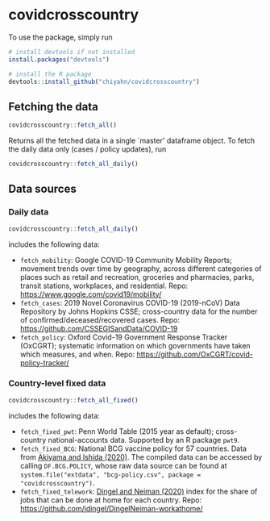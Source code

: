 # covidcrosscountry

To use the package, simply run

```r
# install devtools if not installed
install.packages("devtools") 

# install the R package
devtools::install_github("chiyahn/covidcrosscountry")
```

## Fetching the data

```r
covidcrosscountry::fetch_all()
```

Returns all the fetched data in a single `master' dataframe object. To fetch the daily data only (cases / policy updates), run

```r
covidcrosscountry::fetch_all_daily()
```

## Data sources
### Daily data
```r
covidcrosscountry::fetch_all_daily()
```
includes the following data:

- `fetch_mobility`: Google COVID-19 Community Mobility Reports; movement trends over time by geography, across different categories of places such as retail and recreation, groceries and pharmacies, parks, transit stations, workplaces, and residential. Repo: https://www.google.com/covid19/mobility/
- `fetch_cases`: 2019 Novel Coronavirus COVID-19 (2019-nCoV) Data Repository by Johns Hopkins CSSE; cross-country data for the number of confirmed/deceased/recovered cases. Repo: https://github.com/CSSEGISandData/COVID-19
- `fetch_policy`: Oxford Covid-19 Government Response Tracker (OxCGRT); systematic information on which governments have taken which measures, and when. Repo: https://github.com/OxCGRT/covid-policy-tracker/

### Country-level fixed data
```r
covidcrosscountry::fetch_all_fixed()
```
includes the following data:

- `fetch_fixed_pwt`: Penn World Table (2015 year as default); cross-country national-accounts data. Supported by an R package `pwt9`.
- `fetch_fixed_BCG`: National BCG vaccine policy for 57 countries. Data from [Akiyama and Ishida (2020)](http://www.bi.cs.titech.ac.jp/COVID-19/Death_vs_BCGpolicy_version2.0.html). The compiled data can be accessed by calling `DF.BCG.POLICY`, whose raw data source can be found at `system.file("extdata", "bcg-policy.csv", package = "covidcrosscountry")`.
- `fetch_fixed_telework`: [Dingel and Neiman (2020)](https://github.com/jdingel/DingelNeiman-workathome/) index for the share of jobs that can be done at home for each country. Repo: https://github.com/jdingel/DingelNeiman-workathome/
